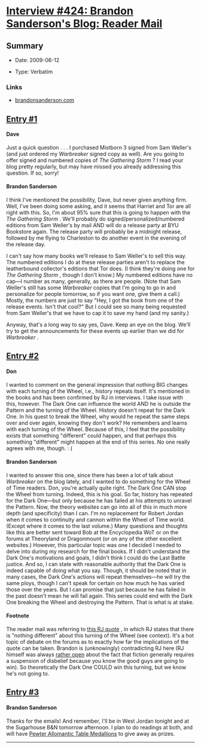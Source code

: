 # [Interview #424: Brandon Sanderson's Blog: Reader Mail](https://www.theoryland.com/intvmain.php?i=424)

## Summary

- Date: 2009-06-12

- Type: Verbatim

### Links

- [brandonsanderson.com](http://brandonsanderson.com/blog/796/Reader-Mail)


## [Entry #1](https://www.theoryland.com/intvmain.php?i=424#1)

#### Dave

Just a quick question . . . I purchased Mistborn 3 signed from Sam Weller's (and just ordered my
*Warbreaker*
signed copy as well). Are you going to offer signed and numbered copies of
*The Gathering Storm*
? I read your blog pretty regularly, but may have missed you already addressing this question. If so, sorry!

#### Brandon Sanderson

I think I've mentioned the possibility, Dave, but never given anything firm. Well, I've been doing some asking, and it seems that Harriet and Tor are all right with this. So, I'm about 95% sure that this is going to happen with the
*The Gathering Storm*
. We'll probably do signed/personalized/numbered editions from Sam Weller's by mail AND will do a release party at BYU Bookstore again. The release party will probably be a midnight release, followed by me flying to Charleston to do another event in the evening of the release day.

I can't say how many books we'll release to Sam Weller's to sell this way. The numbered editions I do at these release parties aren't to replace the leatherbound collector's editions that Tor does. (I think they're doing one for
*The Gathering Storm*
, though I don't know.) My numbered editions have no cap—I number as many, generally, as there are people. (Note that Sam Weller's still has some
*Warbreaker*
copies that I'm going to go in and personalize for people tomorrow, so if you want one, give them a call.) Mostly, the numbers are just to say "Hey, I got the book from one of the release events. Isn't that cool?" But I could see so many being requested from Sam Weller's that we have to cap it to save my hand (and my sanity.)

Anyway, that's a long way to say yes, Dave. Keep an eye on the blog. We'll try to get the announcements for these events up earlier than we did for
*Warbreaker*
.

## [Entry #2](https://www.theoryland.com/intvmain.php?i=424#2)

#### Don

I wanted to comment on the general impression that nothing BIG changes with each turning of the Wheel, i.e., history repeats itself. It's mentioned in the books and has been confirmed by RJ in interviews. I take issue with this, however. The Dark One can influence the world AND he is outside the Pattern and the turning of the Wheel. History doesn't repeat for the Dark One. In his quest to break the Wheel, why would he repeat the same steps over and over again, knowing they don't work? He remembers and learns with each turning of the Wheel. Because of this, I feel that the possibility exists that something "different" could happen, and that perhaps this something "different" might happen at the end of this series. No one really agrees with me, though. : (

#### Brandon Sanderson

I wanted to answer this one, since there has been a lot of talk about
*Warbreaker*
on the blog lately, and I wanted to do something for the Wheel of Time readers. Don, you're actually quite right. The Dark One CAN stop the Wheel from turning. Indeed, this is his goal. So far, history has repeated for the Dark One—but only because he has failed at his attempts to unravel the Pattern.
Now, the theory websites can go into all of this in much more depth (and specificity) than I can. I'm no replacement for Robert Jordan when it comes to continuity and cannon within the Wheel of Time world. (Except where it comes to the last volume.) Many questions and thoughts like this are better sent toward Bob at the Encyclopedia WoT or on the forums at Theoryland or Dragonmount (or on any of the other excellent websites.) However, this particular topic was one I decided I needed to delve into during my research for the final books. If I didn't understand the Dark One's motivations and goals, I didn't think I could do the Last Battle justice. And so, I can state with reasonable authority that the Dark One is indeed capable of doing what you say. Though, it should be noted that in many cases, the Dark One's actions will repeat themselves—he will try the same ploys, though I can't speak for certain on how much he has varied those over the years. But I can promise that just because he has failed in the past doesn't mean he will fail again.
This series could end with the Dark One breaking the Wheel and destroying the Pattern. That is what is at stake.

#### Footnote

The reader mail was referring to
[this RJ quote](http://www.theoryland.com/intvmain.php?i=139#7)
, in which RJ states that there is "nothing different" about this turning of the Wheel (see context). It's a hot topic of debate on the forums as to exactly how far the implications of the quote can be taken. Brandon is (unknowingly) contradicting RJ here (RJ himself was always
[rather open](http://www.theoryland.com/intvmain.php?i=18)
about the fact that fiction generally requires a suspension of disbelief because you know the good guys are going to win). So theoretically the Dark One COULD win this turning, but we know he's not going to.

## [Entry #3](https://www.theoryland.com/intvmain.php?i=424#3)

#### Brandon Sanderson

Thanks for the emails! And remember, I'll be in West Jordan tonight and at the Sugarhouse B&N tomorrow afternoon. I plan to do readings at both, and will have
[Pewter Allomantic Table Medallions](http://www.brandonsanderson.com/store/item/27/Steel-Alphabet-Medallion)
to give away as prizes.


---

